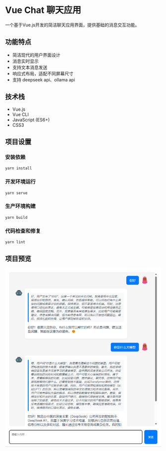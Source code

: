# Vue Chat 聊天应用

一个基于Vue.js开发的简洁聊天应用界面，提供基础的消息交互功能。

## 功能特点

- 简洁现代的用户界面设计
- 消息实时显示
- 支持文本消息发送
- 响应式布局，适配不同屏幕尺寸
- 支持 deepseek api、ollama api

## 技术栈

- Vue.js
- Vue CLI
- JavaScript (ES6+)
- CSS3

## 项目设置

### 安装依赖
```
yarn install
```

### 开发环境运行
```
yarn serve
```

### 生产环境构建
```
yarn build
```

### 代码检查和修复
```
yarn lint
```

## 项目预览

![聊天应用界面](./doc/chat.png)

